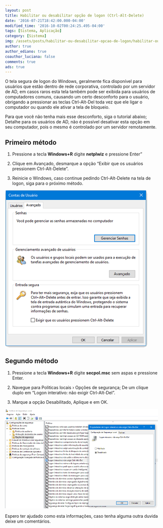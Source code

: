 ```yaml
---
layout: post
title: Habilitar ou desabilitar opção de logon (Ctrl-Alt-Delete)
date: '2016-07-21T18:42:00.000-04:00'
modified_time: '2016-10-02T00:24:25.495-04:00'
tags: [Sistema, Aplicação]
category: [Sistema]
img: /assets/posts/habilitar-ou-desabilitar-opcao-de-logon/habilitar-ou-desabilitar-opcao-de-logon.jpg
author: true
author_ediano: true
coauthor_luciana: false
comments: true
ads: true
---
```


O tela segura de logon do Windows, geralmente fica disponível para usuários que estão dentro de rede corporativa, controlado por um servidor de AD, em casos raros esta tela também pode ser exibida para usuários de computadores comuns, causando um certo desconforto para o usuário, obrigando a pressionar as teclas Ctrl-Alt-Del toda vez que ele ligar o computador ou quando ele ativar a tela de bloqueio.

Para que você não tenha mais esse desconforto, siga o tutorial abaixo; Detalhe para os usuários de AD, não é possível desativar esta opção em seu computador, pois o mesmo é controlado por um servidor remotamente.

## Primeiro método
1. Pressione a tecla **Windows+R** digite **netplwiz** e pressione Enter”

2. Clique em Avançado, desmarque a opção “Exibir que os usuários pressionem Ctrl-Alt-Delete”.

3. Reinicie o Windows, caso continue pedindo Ctrl-Alt-Delete na tela de logon, siga para o próximo método.

![Contas de usuário](/assets/posts/habilitar-ou-desabilitar-opcao-de-logon/contas-de-usuario.png)

## Segundo método
1. Pressione a tecla **Windows+R** digite **secpol.msc** sem aspas e pressione Enter.

2. Navegue para Politicas locais › Opções de segurança; De um clique duplo em “Logon interativo: não exigir Ctrl-Alt-Del”.

3. Marque a opção Desabilitado, Aplique e em OK.

![Politicas de segurança local](/assets/posts/habilitar-ou-desabilitar-opcao-de-logon/politicas-de-seguranca.png)

Espero ter ajudado como esta informações, caso tenha alguma outra duvida deixe um comentários.
